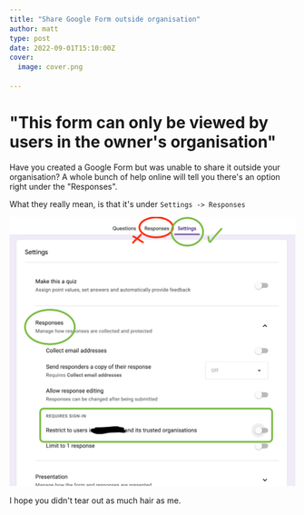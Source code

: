 ```yaml
---
title: "Share Google Form outside organisation"
author: matt
type: post
date: 2022-09-01T15:10:00Z
cover:
  image: cover.png

---
```


# "This form can only be viewed by users in the owner's organisation"

Have you created a Google Form but was unable to share it outside your organisation? A whole bunch of help online will tell you there's an option right under the "Responses".

What they really mean, is that it's under `Settings -> Responses`

![Location of the setting youre after](answer.png)

I hope you didn't tear out as much hair as me.